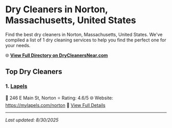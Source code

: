 # Dry Cleaners in Norton, Massachusetts, United States

Find the best dry cleaners in Norton, Massachusetts, United States. We've compiled a list of 1 dry cleaning services to help you find the perfect one for your needs.

🌐 **[View Full Directory on DryCleanersNear.com](https://drycleanersnear.com/city/US/Massachusetts/Norton)**

## Top Dry Cleaners

### 1. [Lapels](https://drycleanersnear.com/dryCleaner/688193bca2f5b6ba0749a057/lapels)
📍 246 E Main St, Norton
⭐ Rating: 4.6/5
🌐 Website: https://mylapels.com/norton
🔗 [View Full Details](https://drycleanersnear.com/dryCleaner/688193bca2f5b6ba0749a057/lapels)


---

*Last updated: 8/30/2025*
